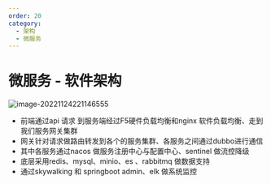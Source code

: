 ```yaml
---
order: 20
category:
  - 架构
  - 微服务
---
```




# 微服务 - 软件架构

![image-20221124221146555](https://zszblog.oss-cn-beijing.aliyuncs.com/zszblog/image-20221124221146555.png)

- 前端通过api 请求 到服务端经过F5硬件负载均衡和nginx 软件负载均衡、走到我们服务网关集群
- 网关针对请求做路由转发到各个的服务集群、各服务之间通过dubbo进行通信
- 其中各服务通过nacos 做服务注册中心与配置中心、sentinel 做流控降级
- 底层采用redis、mysql、minio、es 、rabbitmq 做数据支持
- 通过skywalking 和 springboot admin、elk 做系统监控